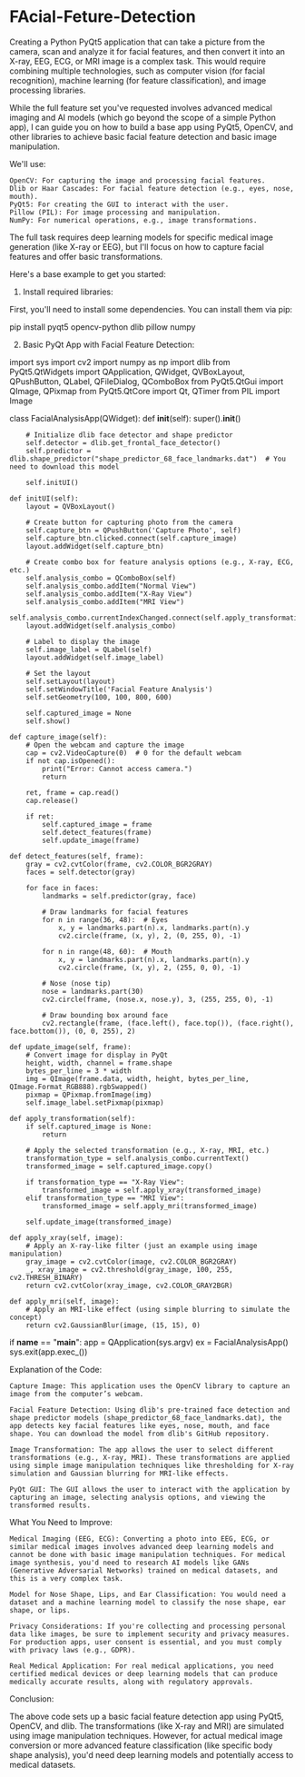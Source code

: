 # FAcial-Feture-Detection
Creating a Python PyQt5 application that can take a picture from the camera, scan and analyze it for facial features, and then convert it into an X-ray, EEG, ECG, or MRI image is a complex task. This would require combining multiple technologies, such as computer vision (for facial recognition), machine learning (for feature classification), and image processing libraries.

While the full feature set you've requested involves advanced medical imaging and AI models (which go beyond the scope of a simple Python app), I can guide you on how to build a base app using PyQt5, OpenCV, and other libraries to achieve basic facial feature detection and basic image manipulation.

We'll use:

    OpenCV: For capturing the image and processing facial features.
    Dlib or Haar Cascades: For facial feature detection (e.g., eyes, nose, mouth).
    PyQt5: For creating the GUI to interact with the user.
    Pillow (PIL): For image processing and manipulation.
    NumPy: For numerical operations, e.g., image transformations.

The full task requires deep learning models for specific medical image generation (like X-ray or EEG), but I'll focus on how to capture facial features and offer basic transformations.

Here's a base example to get you started:
1. Install required libraries:

First, you'll need to install some dependencies. You can install them via pip:

pip install pyqt5 opencv-python dlib pillow numpy

2. Basic PyQt App with Facial Feature Detection:

import sys
import cv2
import numpy as np
import dlib
from PyQt5.QtWidgets import QApplication, QWidget, QVBoxLayout, QPushButton, QLabel, QFileDialog, QComboBox
from PyQt5.QtGui import QImage, QPixmap
from PyQt5.QtCore import Qt, QTimer
from PIL import Image

class FacialAnalysisApp(QWidget):
    def __init__(self):
        super().__init__()

        # Initialize dlib face detector and shape predictor
        self.detector = dlib.get_frontal_face_detector()
        self.predictor = dlib.shape_predictor("shape_predictor_68_face_landmarks.dat")  # You need to download this model

        self.initUI()

    def initUI(self):
        layout = QVBoxLayout()

        # Create button for capturing photo from the camera
        self.capture_btn = QPushButton('Capture Photo', self)
        self.capture_btn.clicked.connect(self.capture_image)
        layout.addWidget(self.capture_btn)

        # Create combo box for feature analysis options (e.g., X-ray, ECG, etc.)
        self.analysis_combo = QComboBox(self)
        self.analysis_combo.addItem("Normal View")
        self.analysis_combo.addItem("X-Ray View")
        self.analysis_combo.addItem("MRI View")
        self.analysis_combo.currentIndexChanged.connect(self.apply_transformation)
        layout.addWidget(self.analysis_combo)

        # Label to display the image
        self.image_label = QLabel(self)
        layout.addWidget(self.image_label)

        # Set the layout
        self.setLayout(layout)
        self.setWindowTitle('Facial Feature Analysis')
        self.setGeometry(100, 100, 800, 600)

        self.captured_image = None
        self.show()

    def capture_image(self):
        # Open the webcam and capture the image
        cap = cv2.VideoCapture(0)  # 0 for the default webcam
        if not cap.isOpened():
            print("Error: Cannot access camera.")
            return

        ret, frame = cap.read()
        cap.release()

        if ret:
            self.captured_image = frame
            self.detect_features(frame)
            self.update_image(frame)

    def detect_features(self, frame):
        gray = cv2.cvtColor(frame, cv2.COLOR_BGR2GRAY)
        faces = self.detector(gray)

        for face in faces:
            landmarks = self.predictor(gray, face)

            # Draw landmarks for facial features
            for n in range(36, 48):  # Eyes
                x, y = landmarks.part(n).x, landmarks.part(n).y
                cv2.circle(frame, (x, y), 2, (0, 255, 0), -1)

            for n in range(48, 60):  # Mouth
                x, y = landmarks.part(n).x, landmarks.part(n).y
                cv2.circle(frame, (x, y), 2, (255, 0, 0), -1)

            # Nose (nose tip)
            nose = landmarks.part(30)
            cv2.circle(frame, (nose.x, nose.y), 3, (255, 255, 0), -1)

            # Draw bounding box around face
            cv2.rectangle(frame, (face.left(), face.top()), (face.right(), face.bottom()), (0, 0, 255), 2)

    def update_image(self, frame):
        # Convert image for display in PyQt
        height, width, channel = frame.shape
        bytes_per_line = 3 * width
        img = QImage(frame.data, width, height, bytes_per_line, QImage.Format_RGB888).rgbSwapped()
        pixmap = QPixmap.fromImage(img)
        self.image_label.setPixmap(pixmap)

    def apply_transformation(self):
        if self.captured_image is None:
            return

        # Apply the selected transformation (e.g., X-ray, MRI, etc.)
        transformation_type = self.analysis_combo.currentText()
        transformed_image = self.captured_image.copy()

        if transformation_type == "X-Ray View":
            transformed_image = self.apply_xray(transformed_image)
        elif transformation_type == "MRI View":
            transformed_image = self.apply_mri(transformed_image)

        self.update_image(transformed_image)

    def apply_xray(self, image):
        # Apply an X-ray-like filter (just an example using image manipulation)
        gray_image = cv2.cvtColor(image, cv2.COLOR_BGR2GRAY)
        _, xray_image = cv2.threshold(gray_image, 100, 255, cv2.THRESH_BINARY)
        return cv2.cvtColor(xray_image, cv2.COLOR_GRAY2BGR)

    def apply_mri(self, image):
        # Apply an MRI-like effect (using simple blurring to simulate the concept)
        return cv2.GaussianBlur(image, (15, 15), 0)


if __name__ == "__main__":
    app = QApplication(sys.argv)
    ex = FacialAnalysisApp()
    sys.exit(app.exec_())

Explanation of the Code:

    Capture Image: This application uses the OpenCV library to capture an image from the computer’s webcam.

    Facial Feature Detection: Using dlib's pre-trained face detection and shape predictor models (shape_predictor_68_face_landmarks.dat), the app detects key facial features like eyes, nose, mouth, and face shape. You can download the model from dlib's GitHub repository.

    Image Transformation: The app allows the user to select different transformations (e.g., X-ray, MRI). These transformations are applied using simple image manipulation techniques like thresholding for X-ray simulation and Gaussian blurring for MRI-like effects.

    PyQt GUI: The GUI allows the user to interact with the application by capturing an image, selecting analysis options, and viewing the transformed results.

What You Need to Improve:

    Medical Imaging (EEG, ECG): Converting a photo into EEG, ECG, or similar medical images involves advanced deep learning models and cannot be done with basic image manipulation techniques. For medical image synthesis, you'd need to research AI models like GANs (Generative Adversarial Networks) trained on medical datasets, and this is a very complex task.

    Model for Nose Shape, Lips, and Ear Classification: You would need a dataset and a machine learning model to classify the nose shape, ear shape, or lips.

    Privacy Considerations: If you're collecting and processing personal data like images, be sure to implement security and privacy measures. For production apps, user consent is essential, and you must comply with privacy laws (e.g., GDPR).

    Real Medical Application: For real medical applications, you need certified medical devices or deep learning models that can produce medically accurate results, along with regulatory approvals.

Conclusion:

The above code sets up a basic facial feature detection app using PyQt5, OpenCV, and dlib. The transformations (like X-ray and MRI) are simulated using image manipulation techniques. However, for actual medical image conversion or more advanced feature classification (like specific body shape analysis), you'd need deep learning models and potentially access to medical datasets.
